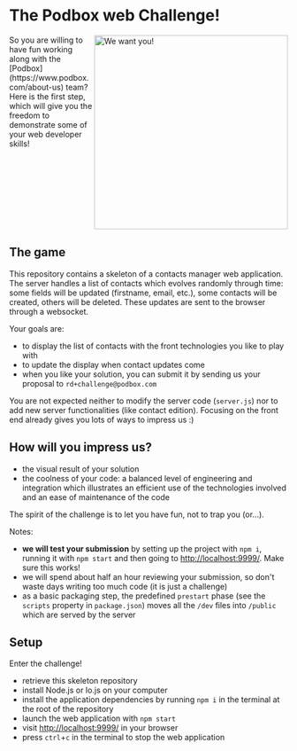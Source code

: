 # The Podbox web Challenge!
<img align="right" alt="We want you!" title="We want you!" width="350px" src="https://s3.amazonaws.com/podbox-blog/blog/wp-content/uploads/2015/05/we-want-you.jpg" />
So you are willing to have fun working along with the [Podbox](https://www.podbox.com/about-us) team? Here is the first step, which will give you the freedom to demonstrate some of your web developer skills!

<br clear="all" />

## The game
This repository contains a skeleton of a contacts manager web application. The server handles a list of contacts which evolves randomly through time: some fields will be updated (firstname, email, etc.), some contacts will be created, others will be deleted. These updates are sent to the browser through a websocket.

Your goals are:
* to display the list of contacts with the front technologies you like to play with
* to update the display when contact updates come
* when you like your solution, you can submit it by sending us your proposal to `rd+challenge@podbox.com`

You are not expected neither to modify the server code (`server.js`) nor to add new server functionalities (like contact edition). Focusing on the front end already gives you lots of ways to impress us :)

## How will you impress us?
* the visual result of your solution
* the coolness of your code: a balanced level of engineering and integration which illustrates an efficient use of the technologies involved and an ease of maintenance of the code

The spirit of the challenge is to let you have fun, not to trap you (or...).

Notes:
* **we will test your submission** by setting up the project with `npm i`, running it with `npm start` and then going to [http://localhost:9999/](http://localhost:9999/). Make sure this works!
* we will spend about half an hour reviewing your submission, so don't waste days writing too much code (it is just a challenge)
* as a basic packaging step, the predefined `prestart` phase (see the `scripts` property in `package.json`) moves all the `/dev` files into `/public` which are served by the server

## Setup
Enter the challenge!
* retrieve this skeleton repository
* install Node.js or Io.js on your computer
* install the application dependencies by running `npm i` in the terminal at the root of the repository
* launch the web application with `npm start`
* visit [http://localhost:9999/](http://localhost:9999/) in your browser
* press `ctrl`+`c` in the terminal to stop the web application
